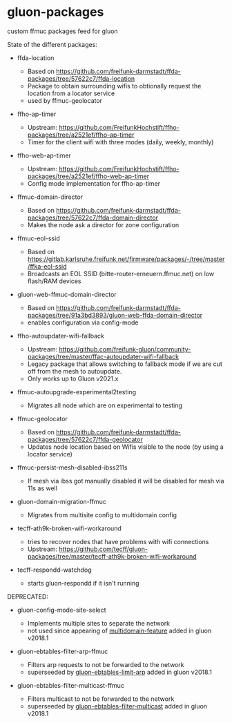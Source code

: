 # gluon-packages
custom ffmuc packages feed for gluon

State of the different packages:

- ffda-location
  - Based on https://github.com/freifunk-darmstadt/ffda-packages/tree/57622c7/ffda-location
  - Package to obtain surrounding wifis to obtionally request the location from a locator service
  - used by ffmuc-geolocator

- ffho-ap-timer
  - Upstream: https://github.com/FreifunkHochstift/ffho-packages/tree/a2521ef/ffho-ap-timer
  - Timer for the client wifi with three modes (daily, weekly, monthly)

- ffho-web-ap-timer
  - Upstream: https://github.com/FreifunkHochstift/ffho-packages/tree/a2521ef/ffho-web-ap-timer
  - Config mode implementation for ffho-ap-timer

- ffmuc-domain-director
  - Based on https://github.com/freifunk-darmstadt/ffda-packages/tree/57622c7/ffda-domain-director
  - Makes the node ask a director for zone configuration

- ffmuc-eol-ssid
  - Based on https://gitlab.karlsruhe.freifunk.net/firmware/packages/-/tree/master/ffka-eol-ssid
  - Broadcasts an EOL SSID (bitte-router-erneuern.ffmuc.net) on low flash/RAM devices

- gluon-web-ffmuc-domain-director
  - Based on https://github.com/freifunk-darmstadt/ffda-packages/tree/91a3bd3893/gluon-web-ffda-domain-director
  - enables configuration via config-mode

- ffho-autoupdater-wifi-fallback
  - Upstream: <https://github.com/freifunk-gluon/community-packages/tree/master/ffac-autoupdater-wifi-fallback>
  - Legacy package that allows switching to fallback mode if we are cut off from the mesh to autoupdate.
  - Only works up to Gluon v2021.x

- ffmuc-autoupgrade-experimental2testing
  - Migrates all node which are on experimental to testing

- ffmuc-geolocator
  - Based on https://github.com/freifunk-darmstadt/ffda-packages/tree/57622c7/ffda-geolocator
  - Updates node location based on Wifis visible to the node (by using a locator service)

- ffmuc-persist-mesh-disabled-ibss211s
  - If mesh via ibss got manually disabled it will be disabled for mesh via 11s as well

- gluon-domain-migration-ffmuc
  - Migrates from multisite config to multidomain config

- tecff-ath9k-broken-wifi-workaround
  - tries to recover nodes that have problems with wifi connections
  - Upstream: https://github.com/tecff/gluon-packages/tree/master/tecff-ath9k-broken-wifi-workaround

- tecff-respondd-watchdog
  - starts gluon-respondd if it isn't running

DEPRECATED:
- gluon-config-mode-site-select
  - Implements multiple sites to separate the network
  - not used since appearing of [multidomain-feature](https://gluon.readthedocs.io/en/v2018.1.x/features/multidomain.html) added in gluon v2018.1

- gluon-ebtables-filter-arp-ffmuc
  - Filters arp requests to not be forwarded to the network
  - superseeded by [gluon-ebtables-limit-arp](https://gluon.readthedocs.io/en/v2018.1.x/package/gluon-ebtables-limit-arp.html) added in gluon v2018.1

- gluon-ebtables-filter-multicast-ffmuc
  - Filters multicast to not be forwarded to the network
  - superseeded by [gluon-ebtables-filter-multicast](https://gluon.readthedocs.io/en/v2018.1.x/package/gluon-ebtables-filter-multicast.html) added in gluon v2018.1
